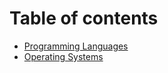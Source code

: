 # Table of contents

* [Programming Languages](languages/languages.md)
* [Operating Systems](os/os.md)

